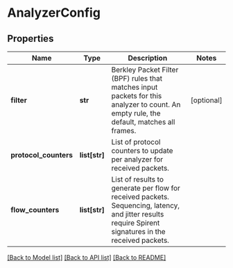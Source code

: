 # AnalyzerConfig

## Properties
Name | Type | Description | Notes
------------ | ------------- | ------------- | -------------
**filter** | **str** | Berkley Packet Filter (BPF) rules that matches input packets for this analyzer to count. An empty rule, the default, matches all frames.  | [optional] 
**protocol_counters** | **list[str]** | List of protocol counters to update per analyzer for received packets.  | 
**flow_counters** | **list[str]** | List of results to generate per flow for received packets. Sequencing, latency, and jitter results require Spirent signatures in the received packets.  | 

[[Back to Model list]](../README.md#documentation-for-models) [[Back to API list]](../README.md#documentation-for-api-endpoints) [[Back to README]](../README.md)


